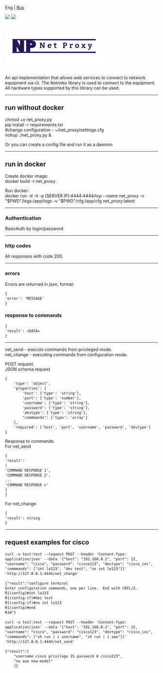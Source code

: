 Eng | [Rus](./README-ru.md)   

![](https://img.shields.io/badge/python-3.9-green) ![](https://img.shields.io/badge/python-3.10-green)

![Logo](logo.png)   
   
An api implementation that allows web services to connect to network equipment via cli. The Netmiko library is used to connect to the equipment. All hardware types supported by this library can be used.

***
## run without docker  
chmod +x net_proxy.py   
pip install -r requirements.txt  
#change configuration - ~/net_proxy/settings.cfg  
nohup ./net_proxy.py &

Or you can create a config file and run it as a daemon
***
 

## run in docker  
Create docker image:  
docker build -t net_proxy .  

Run docker:  
docker run -d -it -p [SERVER IP]:4444:4444/tcp --name net_proxy -v "$PWD"/logs:/app/logs -v "$PWD"/cfg:/app/cfg net_proxy:latest      
 
***

### Authentication
BasicAuth by login/password

***

### http codes
All responses with code 200.

***

### errors
Errors are returned in json, format:

    {
    'error': 'MESSAGE'
    }

### response to commands

    {
    'result': <DATA>
    }

***

net_send - execute commands from privileged mode.  
net_change - executing commands from configuration mode.  

POST request.  
JSON schema request

    {
        'type': 'object',
        'properties': {
            'host': {'type': 'string'},
            'port': {'type': 'number'},
            'username': {'type': 'string'},
            'password': {'type': 'string'},
            'devtype': {'type': 'string'},
            "commmands": {'type': 'array'}
        },
        'required': ['host', 'port', 'username', 'password', 'devtype']
    }
Response to commands:  
For net_send  

    {
    'result':
    [
    'COMMAND RESPONSE 1',
    'COMMAND RESPONSE 2',
    ...
    'COMMAND RESPONSE n'
    ]
    }
For net_change  

    {
    'result': string
    }

***

## request examples for cisco

    curl -u test:test --request POST --header 'Content-Type: application/json' --data '{"host": "192.168.0.1", "port": 22, "username": "cisco", "password": "cisco123", "devtype": "cisco_ios", "commmands": ["int lo123", "des test", "no int lo123"]}' 'http://127.0.0.1:4444/net_change'

    {"result":"configure terminal
    Enter configuration commands, one per line.  End with CNTL/Z.  
    R1(config)#int lo123
    R1(config-if)#des test
    R1(config-if)#no int lo123
    R1(config)#end
    R1#"}

    curl -u test:test --request POST --header 'Content-Type: application/json' --data '{"host": "192.168.0.1", "port": 22, "username": "cisco", "password": "cisco123", "devtype": "cisco_ios", "commmands": ["sh run | i username", "sh run | i aaa"]}' 'http://127.0.0.1:4444/net_send'

    {"result":[
        "username cisco privilege 15 password 0 cisco123",
        "no aaa new-model"
        ]}
